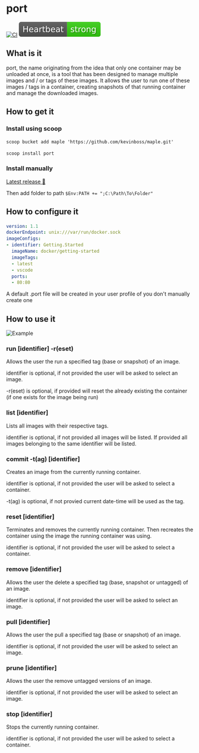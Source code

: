 # port

[![CI](https://github.com/kevinboss/port/actions/workflows/ci.yaml/badge.svg?event=push)](https://github.com/kevinboss/port/actions/workflows/ci.yaml)
[![CI](https://raw.githubusercontent.com/kevinboss/heartbeat/main/badges/kevinboss_port.svg)](https://github.com/kevinboss/heartbeat)

## What is it

port, the name originating from the idea that only one container may be unloaded at once, is a tool that has been designed to manage multiple images and / or tags of these images.
It allows the user to run one of these images / tags in a container, creating snapshots of that running container and manage the downloaded images.

## How to get it

### Install using scoop

`scoop bucket add maple 'https://github.com/kevinboss/maple.git'`

`scoop install port`

### Install manually

[Latest release 💾](https://github.com/kevinboss/port/releases/latest)

Then add folder to path `$Env:PATH += ";C:\Path\To\Folder"`

## How to configure it

```yaml
version: 1.1
dockerEndpoint: unix:///var/run/docker.sock
imageConfigs:
- identifier: Getting.Started
  imageName: docker/getting-started
  imageTags:
  - latest
  - vscode
  ports:
  - 80:80
```

A default .port file will be created in your user profile of you don't manually create one

## How to use it

![Example](https://github.com/kevinboss/port/raw/master/example.gif)

### run \[identifier\] -r(eset)

Allows the user the run a specified tag (base or snapshot) of an image.

identifier is optional, if not provided the user will be asked to select an image.

-r(eset) is optional, if provided will reset the already existing the container (if one exists for the image being run)

### list \[identifier\]

Lists all images with their respective tags.

identifier is optional, if not provided all images will be listed. If provided all images belonging to the same identifier will be listed.

### commit -t(ag) \[identifier\]

Creates an image from the currently running container.

identifier is optional, if not provided the user will be asked to select a container.

-t(ag) is optional, if not provied current date-time will be used as the tag.

### reset \[identifier\]

Terminates and removes the currently running container. Then recreates the container using the image the running container was using.

identifier is optional, if not provided the user will be asked to select a container.

### remove \[identifier\]

Allows the user the delete a specified tag (base, snapshot or untagged) of an image.

identifier is optional, if not provided the user will be asked to select an image.

### pull \[identifier\]

Allows the user the pull a specified tag (base or snapshot) of an image.

identifier is optional, if not provided the user will be asked to select an image.

### prune \[identifier\]

Allows the user the remove untagged versions of an image.

identifier is optional, if not provided the user will be asked to select an image.

### stop \[identifier\]

Stops the currently running container.

identifier is optional, if not provided the user will be asked to select a container.
